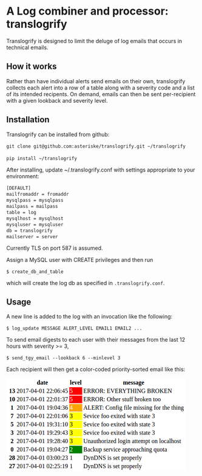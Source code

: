 # A Log combiner and processor: translogrify

Translogrify is designed to limit the deluge of log emails that occurs in technical emails. 

## How it works

Rather than have individual alerts send emails on their own, translogrify collects each alert into a row of a table along with a severity code and a list of its intended recipents. On demand, emails can then be sent per-recipient with a given lookback and severity level.

## Installation

Translogrify can be installed from github: 

    git clone git@github.com:asteriske/translogrify.git ~/translogrify

    pip install ~/translogrify

After installing, update ~/.translogrify.conf with settings appropriate to your environment:

    [DEFAULT]
    mailfromaddr = fromaddr
    mysqlpass = mysqlpass
    mailpass = mailpass
    table = log
    mysqlhost = mysqlhost
    mysqluser = mysqluser
    db = translogrify 
    mailserver = server

Currently TLS on port 587 is assumed. 

Assign a MySQL user with CREATE privileges and then run 

    $ create_db_and_table

which will create the log db as specified in `.translogrify.conf`. 

## Usage

A new line is added to the log with an invocation like the following:

    $ log_update MESSAGE ALERT_LEVEL EMAIL1 EMAIL2 ...

To send email digests to each user with their messages from the last 12 hours with severity >= 3,

    $ send_tgy_email --lookback 6 --minlevel 3

Each recipient will then get a color-coded priority-sorted email like this:

![translogrify example](https://github.com/asteriske/asteriske.github.io/blob/master/img/translogrify.png)
